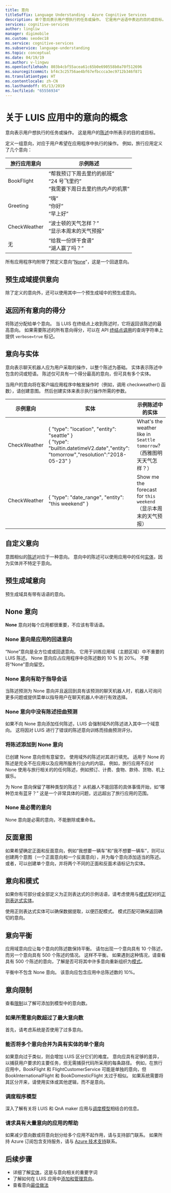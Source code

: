```yaml
---
title: 意向
titleSuffix: Language Understanding - Azure Cognitive Services
description: 单个意向表示用户想执行的任务或操作。 它是用户话语中表达的目的或目标。 定义一组意向，对应于用户希望在应用程序中执行的操作。
services: cognitive-services
author: lingliw
manager: digimobile
ms.custom: seodec18
ms.service: cognitive-services
ms.subservice: language-understanding
ms.topic: conceptual
ms.date: 04/19/19
ms.author: v-lingwu
ms.openlocfilehash: 803b4cbf55acea61c65b0e690558b0a70f512696
ms.sourcegitcommit: bf4c3c25756ae4bf67efbccca3ec9712b346f871
ms.translationtype: HT
ms.contentlocale: zh-CN
ms.lasthandoff: 05/13/2019
ms.locfileid: "65556934"
---
```

# <a name="concepts-about-intents-in-your-luis-app"></a>关于 LUIS 应用中的意向的概念

意向表示用户想执行的任务或操作。 这是用户的[陈述](luis-concept-utterance.md)中所表示的目的或目标。

定义一组意向，对应于用户希望在应用程序中执行的操作。 例如，旅行应用定义了几个意向：

旅行应用意向   |   示例陈述   | 
------|------|
 BookFlight     |   “帮我预订下周去里约的航班” <br/> “24 号飞里约” <br/> “我需要下周日去里约热内卢的机票”    |
 Greeting     |   “嗨” <br/>“你好” <br/>“早上好”  |
 CheckWeather | “波士顿的天气怎样？” <br/> “显示本周末的天气预报” |
 无         | “给我一份饼干食谱”<br>“湖人赢了吗？” |

所有应用程序均附带了预定义意向“[None](#none-intent-is-fallback-for-app)”，这是一个回退意向。 

## <a name="prebuilt-domains-provide-intents"></a>预生成域提供意向
除了定义的意向外，还可以使用其中一个预生成域中的预生成意向。 

## <a name="return-all-intents-scores"></a>返回所有意向的得分
将陈述分配给单个意向。 当 LUIS 在终结点上收到陈述时，它将返回该陈述的最高意向。 如果需要陈述的所有意向得分，可以在 API [终结点调用](https://aka.ms/v1-endpoint-api-docs)的查询字符串上提供 `verbose=true` 标记。 

## <a name="intent-compared-to-entity"></a>意向与实体
意向表示聊天机器人应为用户采取的操作，以整个陈述为基础。 实体表示陈述中包含的词或短语。 陈述仅可具有一个得分最高的意向，但可具有多个实体。 

<a name="how-do-intents-relate-to-entities"></a> 当用户的意向将在客户端应用程序中触发操作时（例如，调用 checkweather() 函数），请创建意图。 然后创建实体来表示执行操作所需的参数。 

|示例意向   | 实体 | 示例陈述中的实体   | 
|------------------|------------------------------|------------------------------|
| CheckWeather | { "type": "location", "entity": "seattle" }<br>{ "type": "builtin.datetimeV2.date","entity": "tomorrow","resolution":"2018-05-23" } | What's the weather like in `Seattle` `tomorrow`?（西雅图明天天气怎样？） |
| CheckWeather | { "type": "date_range", "entity": "this weekend" } | Show me the forecast for `this weekend`（显示本周末的天气预报） | 

## <a name="custom-intents"></a>自定义意向

意图相似的[陈述](luis-concept-utterance.md)对应于一种意向。 意向中的陈述可以使用应用中的任何[实体](luis-concept-entity-types.md)，因为实体并不特定于意向。 

## <a name="prebuilt-domain-intents"></a>预生成域意向

预生成域具有带有话语的意向。  

## <a name="none-intent"></a>None 意向

**None** 意向对每个应用都很重要，不应该有零话语。

### <a name="none-intent-is-fallback-for-app"></a>None 意向是应用的回退意向
“None”意向是全方位或或回退意向。 它用于训练应用域（主题区域）中不重要的 LUIS 陈述。 None 意向应占应用程序中总陈述数的 10 % 到 20%。 不要将“None”意向留空。 

### <a name="none-intent-helps-conversation-direction"></a>None 意向有助于指导会话
当陈述预测为 None 意向并且返回到具有该预测的聊天机器人时，机器人可询问更多问题或提供菜单以指导用户在聊天机器人中进行有效选择。 

### <a name="no-utterances-in-none-intent-skews-predictions"></a>None 意向中没有陈述扭曲预测
如果不向 None 意向添加任何陈述，LUIS 会强制域外的陈述进入其中一个域意向。 这将因对 LUIS 进行了错误的陈述意向训练而扭曲预测评分。 

### <a name="add-utterances-to-the-none-intent"></a>将陈述添加到 None 意向
已创建 None 意向但有意留空。 使用域外的陈述对其进行填充。 适用于 None 的陈述是完全不在应用以及应用所服务行业内的内容。 例如，旅行应用不应对 None 使用与旅行相关的的任何陈述，例如预订、计费、食物、款待、货物、机上娱乐。 

为 None 意向保留了哪种类型的陈述？ 从机器人不能回答的具体事情开始，如“哪种恐龙有蓝牙？” 这是一个非常具体的问题，远远超出了旅行应用的范围。 

### <a name="none-is-a-required-intent"></a>None 是必需的意向
None 意向是必需的意向，不能删除或重命名。

## <a name="negative-intentions"></a>反面意图 
如果希望确定正面和反面意向，例如“我想要一辆车”和“我不想要一辆车”，则可以创建两个意图（一个正面意向和一个反面意向），并为每个意向添加适当的陈述。 或者，可以创建单个意向，并将两个不同的正面和反面术语标记为实体。  

## <a name="intents-and-patterns"></a>意向和模式

如果你有可部分或全部定义为正则表达式的示例话语，请考虑使用与[模式](luis-concept-patterns.md)配对的[正则表达式实体](luis-concept-entity-types.md#regular-expression-entity)。 

使用正则表达式实体可以确保数据提取，以便匹配模式。 模式匹配可确保返回确切的意向。 

## <a name="intent-balance"></a>意向平衡
应用域意向应让每个意向的陈述数保持平衡。 请勿出现一个意向具有 10 个陈述，而另一个意向具有 500 个陈述的情况。 这样不平衡。 如果遇到这种情况，请查看具有 500 个陈述的意向，了解是否可将其中许多意向重新组织为[模式](luis-concept-patterns.md)。 

平衡中不包含 None 意向。 该意向应包含应用中总陈述数的 10%。

## <a name="intent-limits"></a>意向限制
查看[限制](luis-boundaries.md#model-boundaries)以了解可添加到模型中的意向数。 

### <a name="if-you-need-more-than-the-maximum-number-of-intents"></a>如果所需意向数超过了最大意向数 
首先，请考虑系统是否使用了过多意向。 

### <a name="can-multiple-intents-be-combined-into-single-intent-with-entities"></a>能否将多个意向合并为具有实体的单个意向 
如果意向过于类似，则会增加 LUIS 区分它们的难度。 意向应具有足够的差异，以捕获用户要求的主要任务，但无需捕获代码所采用的每条路径。 例如，在旅行应用中，BookFlight 和 FlightCustomerService 可能是单独的意向，但 BookInternationalFlight 和 BookDomesticFlight 太过于相似。 如果系统需要将其区分开来，请使用实体或其他逻辑，而不是意向。 

### <a name="dispatcher-model"></a>调度程序模型
深入了解有关将 LUIS 和 QnA maker 应用与[调度模型](luis-concept-enterprise.md#when-you-need-to-combine-several-luis-and-qna-maker-apps)相结合的信息。 

### <a name="request-help-for-apps-with-significant-number-of-intents"></a>请求具有大量意向的应用的帮助
如果减少意向数或将意向划分给多个应用不起作用，请与支持部门联系。 如果所持 Azure 订阅包含支持服务，请与 [Azure 技术支持](https://www.azure.cn/support/options/)联系。 



## <a name="next-steps"></a>后续步骤

* 详细了解[实体](luis-concept-entity-types.md)，这是与意向相关的重要字词
* 了解如何在 LUIS 应用中[添加和管理意向](luis-how-to-add-intents.md)。
* 查看意向[最佳做法](luis-concept-best-practices.md)





